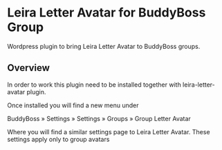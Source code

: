 # Leira Letter Avatar for BuddyBoss Group

Wordpress plugin to bring Leira Letter Avatar to BuddyBoss groups.

## Overview

In order to work this plugin need to be installed together with leira-letter-avatar plugin.

Once installed you will find a new menu under

BuddyBoss » Settings » Settings » Groups » Group Letter Avatar 

Where you will find a similar settings page to Leira Letter Avatar. These settings apply only to group avatars
